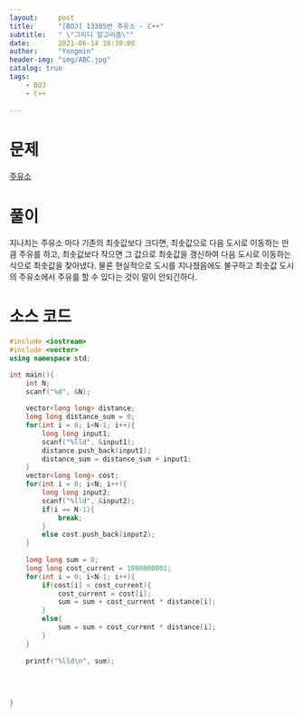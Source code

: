 ```yaml
---
layout:     post
title:      "[BOJ] 13305번 주유소 - C++"
subtitle:   " \"그리디 알고리즘\""
date:       2021-06-14 18:39:00
author:     "Yongmin"
header-img: "img/ABC.jpg"
catalog: true
tags:
    - BOJ
    - C++
  
---
```


# 문제
[주유소](https://www.acmicpc.net/problem/13305)

# 풀이
지나치는 주유소 마다 기존의 최솟값보다 크다면, 최솟값으로 다음 도시로 이동하는 만큼 주유를 하고, 최솟값보다 작으면 그 값으로 최솟값을 갱신하여 다음 도시로 이동하는 식으로 최솟값을 찾아냈다.
물론 현실적으로 도시를 지나쳤음에도 불구하고 최솟값 도시의 주유소에서 주유를 할 수 있다는 것이 말이 안되긴하다.
# 소스 코드
```c++
#include <iostream>
#include <vector>
using namespace std;

int main(){
    int N;
    scanf("%d", &N);
    
    vector<long long> distance;
    long long distance_sum = 0;
    for(int i = 0; i<N-1; i++){
        long long input1;
        scanf("%lld", &input1);
        distance.push_back(input1);
        distance_sum = distance_sum + input1;
    }
    vector<long long> cost;
    for(int i = 0; i<N; i++){
        long long input2;
        scanf("%lld", &input2);
        if(i == N-1){
            break;
        }
        else cost.push_back(input2);
    }
    
    long long sum = 0;
    long long cost_current = 1000000001;
    for(int i = 0; i<N-1; i++){
        if(cost[i] < cost_current){
            cost_current = cost[i];
            sum = sum + cost_current * distance[i];
        }
        else{
            sum = sum + cost_current * distance[i];
        }
    }
    
    printf("%lld\n", sum);
    
    
    
    
}
```
